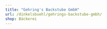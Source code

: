 ```yaml
---
title: "Gehring's Backstube GmbH"
url: /dinkelsbuehl/gehrings-backstube-gmbh/
shop: Bäckerei
---
```

